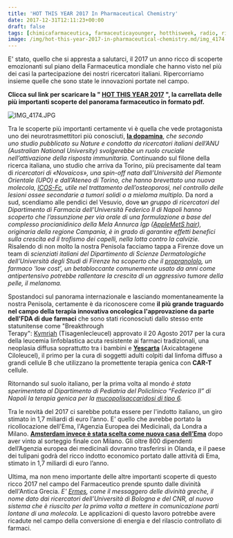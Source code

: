 ```yaml
---
title: 'HOT THIS YEAR 2017 In Pharmaceutical Chemistry'
date: 2017-12-31T12:11:23+00:00
draft: false
tags: [chimicafarmaceutica, farmaceuticayounger, hotthisweek, radio, ricerca, scienza, università]
image: /img/hot-this-year-2017-in-pharmaceutical-chemistry.md/img_4174.jpg
---
```


E' stato, quello che si appresta a salutarci, il 2017 un anno ricco di scoperte emozionanti sul piano della Farmaceutica mondiale che hanno visto nel più dei casi la partecipazione dei nostri ricercatori italiani. Ripercorriamo insieme quelle che sono state le innovazioni portate nel campo.

**Clicca sul link per scaricare la " [HOT THIS YEAR 2017](https://silviavernotico.files.wordpress.com/2017/12/hot-this-year-20171.pdf "HOT THIS YEAR 2017") ", la carrellata delle più importanti scoperte del panorama farmaceutico in formato pdf.**

![IMG_4174.JPG](/img/hot-this-year-2017-in-pharmaceutical-chemistry.md/img_4174.jpg)

Tra le scoperte più importanti certamente vi è quella che vede protagonista uno dei neurotrasmettitori più conosciuti, **[la dopamina](https://silviavernotico.wordpress.com/2017/07/23/hot-this-week-in-pharmaceutical-chemistry-n-8/)**, _che secondo uno studio pubblicato su Nature e condotto da ricercatori italiani dell’ANU (Australian National University) svolgerebbe un ruolo cruciale nell’attivazione della risposta immunitaria._ Continuando sul filone della ricerca italiana, uno studio che arriva da Torino, più precisamente dal team di _ricercatori di «Novaicos», una spin-off nata dall’Università del Piemonte Orientale (UPO) e dall’Ateneo di Torino, che hanno brevettato una nuova molecola, [ICOS-Fc](https://silviavernotico.wordpress.com/2017/08/13/hot-this-week-in-pharmaceutical-chemistry-n-12/), utile nel trattamento dell’osteoporosi, nel controllo delle lesioni ossee secondarie a tumori solidi o a mieloma multiplo._ Da nord a sud, scendiamo alle pendici del Vesuvio, dove **u**_n gruppo di ricercatori del Dipartimento di Farmacia dell’Università Federico II di Napoli hanno scoperto che l’assunzione per via orale di una formulazione a base del complesso procianidinico della Mela Annurca Igp ([AppleMetS hair](https://silviavernotico.wordpress.com/2017/09/09/hot-this-week-in-pharmaceutical-chemistry-n-16/)), originaria della regione Campania, è in grado di garantire effetti benefici sulla crescita ed il trofismo dei capelli, nella lotta contro la calvizie._ Risalendo di non molto la nostra Penisola facciamo tappa a Firenze dove un team di _scienziati italiani del Dipartimento di Scienze Dermatologiche dell’Università degli Studi di Firenze ha scoperto che il [propranololo](https://silviavernotico.wordpress.com/2017/10/08/hot-this-week-in-pharmaceutical-chemistry-n-20/), un farmaco ‘low cost’, un betabloccante comunemente usato da anni come antipertensivo potrebbe rallentare la crescita di un aggressivo tumore della pelle, il melanoma._

Spostandoci sul panorama internazionale e lasciando momentaneamente la nostra Penisola, certamente è da riconoscere come **il più grande traguardo nel campo della terapia innovativa oncologica l'approvazione da parte dell'FDA di due farmaci** che sono stati riconosciuti dallo stesso ente statunitense come "Breakthrough Terapy": [Kymriah](https://silviavernotico.wordpress.com/2017/09/20/la-rivoluzione-delle-cellule-car-t-nellimmuno-oncologia/) (Tisagenlecleucel) approvato il 20 Agosto 2017 per la cura della leucemia linfoblastica acuta resistente ai farmaci tradizionali, una neoplasia diffusa soprattutto tra i bambini e **[Yescarta](https://silviavernotico.wordpress.com/2017/10/22/hot-this-week-in-pharmaceutical-chemistry-n-22/)** (Axicabtagene Ciloleucel), il primo per la cura di soggetti adulti colpiti dal linfoma diffuso a grandi cellule B che utilizzano la promettente terapia genica con **CAR-T** cellule.

Ritornando sul suolo italiano, per la prima volta al mondo _è stata sperimentata al Dipartimento di Pediatria del Policlinico “Federico II” di Napoli la terapia genica per la [mucopolisaccaridosi di tipo 6](https://silviavernotico.wordpress.com/2017/11/19/hot-this-week-in-pharmaceutical-chemistry-n-26/)._

Tra le novità del 2017 ci sarebbe potuta essere per l'indotto italiano, un giro stimato in 1,7 miliardi di euro l’anno. E' quello che avrebbe portato la ricollocazione dell'Ema, l'Agenzia Europea dei Medicinali, da Londra a Milano. [**Amsterdam invece è stata scelta come nuova casa dell’Ema**](https://silviavernotico.wordpress.com/2017/11/26/hot-this-week-in-pharmaceutical-chemistry-n-27/) dopo aver vinto al sorteggio finale con Milano. Gli oltre 800 dipendenti dell’Agenzia europea dei medicinali dovranno trasferirsi in Olanda, e il paese dei tulipani godrà del ricco indotto economico portato dalle attività di Ema, stimato in 1,7 miliardi di euro l’anno.

Ultima, ma non meno importante delle altre importanti scoperte di questo ricco 2017 nel campo del Farmaceutico prende spunto dalle divinità dell'Antica Grecia. _E' [Ermes](https://silviavernotico.wordpress.com/2017/12/25/hot-this-week-in-pharmaceutical-chemistry-n-31/), come il messaggero delle divinità greche, il nome dato dai ricercatori dell’Università di Bologna e del CNR, al nuovo sistema che è riuscito per la prima volta a mettere in comunicazione parti lontane di una molecola._ Le applicazioni di questo lavoro potrebbe avere ricadute nel campo della conversione di energia e del rilascio controllato di farmaci.